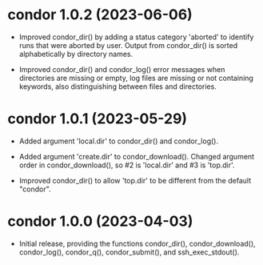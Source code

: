 # condor 1.0.2 (2023-06-06)

* Improved condor_dir() by adding a status category 'aborted' to identify runs
  that were aborted by user. Output from condor_dir() is sorted alphabetically
  by directory names.

* Improved condor_dir() and condor_log() error messages when directories are
  missing or empty, log files are missing or not containing keywords, also
  distinguishing between files and directories.




# condor 1.0.1 (2023-05-29)

* Added argument 'local.dir' to condor_dir() and condor_log().

* Added argument 'create.dir' to condor_download(). Changed argument order in
  condor_download(), so #2 is 'local.dir' and #3 is 'top.dir'.

* Improved condor_dir() to allow 'top.dir' to be different from the default
  "condor".




# condor 1.0.0 (2023-04-03)

* Initial release, providing the functions condor_dir(), condor_download(),
  condor_log(), condor_q(), condor_submit(), and ssh_exec_stdout().
